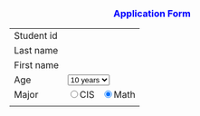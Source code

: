 <body>
<h3 style="color:blue; text-align:center;")
<form action="https://edqaa.com/t/Echo" enctype="application/x-www-form-urlencoded" id="11" method="post" name="11" target="_blank">
	<p style="text-align: center;">
		Application Form</p>
	<table align="center" border="0" cellpadding="4" cellspacing="4" style="background:url(http://img-pre.ivsky.com/img/bizhi/pre/201105/15/flower_pattern_background_wa03_010l.jpg)">
		<tbody>
			<tr>
				<td>
					Student id</td>
				<td>
					&nbsp;</td>
			</tr>
			<tr>
				<td>
					Last name</td>
				<td>
					&nbsp;</td>
			</tr>
			<tr>
				<td>
					First name</td>
				<td>
					&nbsp;</td>
			</tr>
			<tr>
				<td>
					Age</td>
				<td>
					<select name="Age"><option value="10">10 years</option><option value="11">11 years</option><option value="12">12 years</option></select></td>
			</tr>
			<tr>
				<td>
					Major</td>
				<td>
					<input name="major" type="radio" value="CIS" />CIS &nbsp;&nbsp;<input checked="checked" name="major" type="radio" value="CIS" />Math</td>
			</tr>
			<tr>
				<td colspan="2" style="text-align: cent
					<input name="Submit" type="submit" value="Submit" /></td>
			</tr>
		</tbody>
	</table>
	<p>
		&nbsp;</p>
</form>
<p style="text-align: center;">
	&nbsp;</p>
